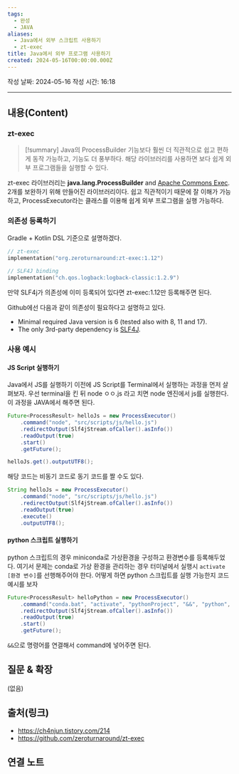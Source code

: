 ```yaml
---
tags:
  - 완성
  - JAVA
aliases:
  - Java에서 외부 스크립트 사용하기
  - zt-exec
title: Java에서 외부 프로그램 사용하기
created: 2024-05-16T00:00:00.000Z
---
```

작성 날짜: 2024-05-16
작성 시간: 16:18


----
## 내용(Content)

### zt-exec

>[!summary]
>Java의 ProcessBuilder 기능보다 훨씬 더 직관적으로 쉽고 편하게 동작 가능하고, 기능도 더 풍부하다. 해당 라이브러리를 사용하면 보다 쉽게 외부 프로그램들을 실행할 수 있다.

zt-exec 라이브러리는 **java.lang.ProcessBuilder** and [Apache Commons Exec](http://commons.apache.org/proper/commons-exec/).  2개를 보완하기 위해 만들어진 라이브러리이다. 쉽고 직관적이기 때문에 잘 이해가 가능하고, ProcessExecutor라는 클래스를 이용해 쉽게 외부 프로그램을 실행 가능하다.

### 의존성 등록하기

Gradle + Kotlin DSL 기준으로 설명하겠다.

```kotlin
// zt-exec  
implementation("org.zeroturnaround:zt-exec:1.12")  
  
// SLF4J binding  
implementation("ch.qos.logback:logback-classic:1.2.9")
```

만약 SLF4j가 의존성에 이미 등록되어 있다면 zt-exec:1.12만 등록해주면 된다.

Github에선 다음과 같이 의존성이 필요하다고 설명하고 있다.

- Minimal required Java version is 6 (tested also with 8, 11 and 17).
- The only 3rd-party dependency is [SLF4J](https://www.slf4j.org/).

### 사용 예시

#### JS Script 실행하기

Java에서 JS를 실행하기 이전에 JS Script를 Terminal에서 실행하는 과정을 먼저 살펴보자.
우선 terminal을 킨 뒤 node ㅇㅇ.js 라고 치면 node 엔진에서 js를 실행한다. 이 과정을 JAVA에서 해주면 된다.

```java
Future<ProcessResult> helloJs = new ProcessExecutor()  
    .command("node", "src/scripts/js/hello.js")  
    .redirectOutput(Slf4jStream.ofCaller().asInfo())  
    .readOutput(true)  
    .start()  
    .getFuture();

helloJs.get().outputUTF8();
```

해당 코드는 비동기 코드로 동기 코드를 짤 수도 있다.

```java
String helloJs = new ProcessExecutor()  
    .command("node", "src/scripts/js/hello.js")  
    .redirectOutput(Slf4jStream.ofCaller().asInfo())  
    .readOutput(true)  
    .execute() 
    .outputUTF8();
```


#### python 스크립트 실행하기

python 스크립트의 경우 miniconda로 가상환경을 구성하고 환경변수를 등록해두었다. 여기서 문제는 conda로 가상 환경을 관리하는 경우 터미널에서 실행시 `activate [환경 변수]`를 선행해주어야 한다. 어떻게 하면 python 스크립트를 실행 가능한지 코드 예시를 보자

```java
Future<ProcessResult> helloPython = new ProcessExecutor()  
    .command("conda.bat", "activate", "pythonProject", "&&", "python", "src/scripts/python/hello.py")  
    .redirectOutput(Slf4jStream.ofCaller().asInfo())  
    .readOutput(true)  
    .start()  
    .getFuture();
```

`&&`으로 명령어를 연결해서 command에 넣어주면 된다.
## 질문 & 확장

(없음)

## 출처(링크)

- https://ch4njun.tistory.com/214
- https://github.com/zeroturnaround/zt-exec
## 연결 노트



